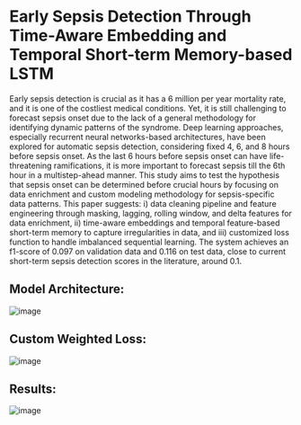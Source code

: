 # Early Sepsis Detection Through Time-Aware Embedding and Temporal Short-term Memory-based LSTM
Early sepsis detection is crucial as it has a 6 million per year mortality rate, and it is one of the costliest medical conditions. Yet, it is still challenging to forecast sepsis onset due to the lack of a general methodology for identifying dynamic patterns of the syndrome. Deep learning approaches, especially recurrent neural networks-based architectures, have been explored for automatic sepsis detection, considering fixed 4, 6, and 8 hours before sepsis onset. As the last 6 hours before sepsis onset can have life-threatening ramifications, it is more important to forecast sepsis till the 6th hour in a multistep-ahead manner. This study aims to test the hypothesis that sepsis onset can be determined before crucial hours by focusing on data enrichment and custom modeling methodology for sepsis-specific data patterns. This paper suggests: i) data cleaning pipeline and feature engineering through masking, lagging, rolling window, and delta features for data enrichment, ii) time-aware embeddings and temporal feature-based short-term memory to capture irregularities in data, and iii) customized loss function to handle imbalanced sequential learning. The system achieves an f1-score of 0.097 on validation data and 0.116 on test data, close to current short-term sepsis detection scores in the literature, around 0.1.

## Model Architecture:
![image](https://github.com/user-attachments/assets/6a7a0bb1-f4dd-4066-b4a0-9ed19d322d02)

## Custom Weighted Loss:
![image](https://github.com/user-attachments/assets/5b7365be-7341-4095-bae0-885ce88a5c7a)

## Results:
![image](https://github.com/user-attachments/assets/4cb590c3-da81-4866-9220-c14ea8b5cace)
